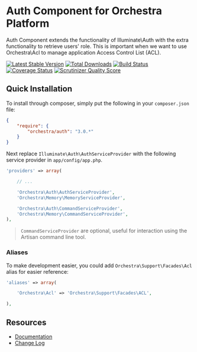 Auth Component for Orchestra Platform
==============

Auth Component extends the functionality of Illuminate\Auth with the extra functionality to retrieve users' role. This is important when we want to use Orchestra\Acl to manage application Access Control List (ACL).

[![Latest Stable Version](https://poser.pugx.org/orchestra/auth/v/stable.png)](https://packagist.org/packages/orchestra/auth)
[![Total Downloads](https://poser.pugx.org/orchestra/auth/downloads.png)](https://packagist.org/packages/orchestra/auth)
[![Build Status](https://travis-ci.org/orchestral/auth.svg?branch=master)](https://travis-ci.org/orchestral/auth)
[![Coverage Status](https://coveralls.io/repos/orchestral/auth/badge.png?branch=master)](https://coveralls.io/r/orchestral/auth?branch=master)
[![Scrutinizer Quality Score](https://scrutinizer-ci.com/g/orchestral/auth/badges/quality-score.png?b=master)](https://scrutinizer-ci.com/g/orchestral/auth/)

## Quick Installation

To install through composer, simply put the following in your `composer.json` file:

```json
{
	"require": {
		"orchestra/auth": "3.0.*"
	}
}
```

Next replace `Illuminate\Auth\AuthServiceProvider` with the following service provider in `app/config/app.php`.

```php
'providers' => array(

	// ...

	'Orchestra\Auth\AuthServiceProvider',
	'Orchestra\Memory\MemoryServiceProvider',

	'Orchestra\Auth\CommandServiceProvider',
	'Orchestra\Memory\CommandServiceProvider',
),
```

> `CommandServiceProvider` are optional, useful for interaction using the Artisan command line tool.

### Aliases

To make development easier, you could add `Orchestra\Support\Facades\Acl` alias for easier reference:

```php
'aliases' => array(

	'Orchestra\Acl' => 'Orchestra\Support\Facades\ACL',

),
```

## Resources

* [Documentation](http://orchestraplatform.com/docs/latest/components/auth)
* [Change Log](http://orchestraplatform.com/docs/latest/components/auth/changes#v3-0)
